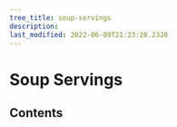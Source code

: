 ```yaml
---
tree_title: soup-servings
description: 
last_modified: 2022-06-09T21:23:28.2328
---
```


# Soup Servings

## Contents
